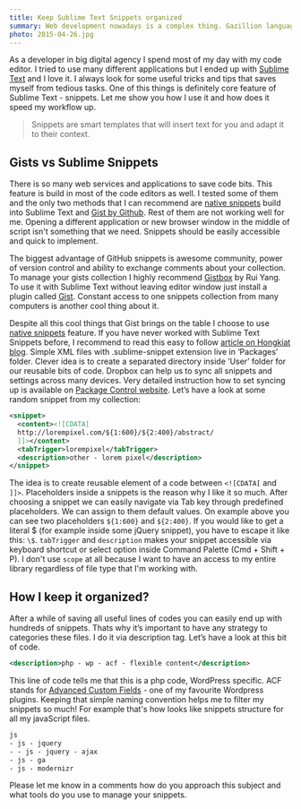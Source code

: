 ```yaml
---
title: Keep Sublime Text Snippets organized
summary: Web development nowadays is a complex thing. Gazillion languages, techniques and functions are not easy to remember. Let me remind you how cool snippets are.
photo: 2015-04-26.jpg
---
```


As a developer in big digital agency I spend most of my day with my code editor. I tried to use many different applications but I ended up with [Sublime Text](http://www.sublimetext.com/3) and I love it. I always look for some useful tricks and tips that saves myself from tedious tasks. One of this things is definitely core feature of Sublime Text - snippets. Let me show you how I use it and how does it speed my workflow up.

> Snippets are smart templates that will insert text for you and adapt it to their context.

## Gists vs Sublime Snippets

There is so many web services and applications to save code bits. This feature is build in most of the code editors as well. I tested some of them and the only two methods that I can recommend are [native snippets](http://docs.sublimetext.info/en/latest/extensibility/snippets.html) build into Sublime Text and [Gist by Github](https://gist.github.com/). Rest of them are not working well for me. Opening a different application or new browser window in the middle of script isn't something that we need. Snippets should be easily accessible and quick to implement.

The biggest advantage of GitHub snippets is awesome community, power of version control and ability to exchange comments about your collection. To manage your gists collection I highly recommend [Gistbox](http://www.gistboxapp.com/) by Rui Yang. To use it with Sublime Text without leaving editor window just install a plugin called [Gist](https://github.com/condemil/Gist). Constant access to one snippets collection from many computers is another cool thing about it.

Despite all this cool things that Gist brings on the table I choose to use [native snippets](http://docs.sublimetext.info/en/latest/extensibility/snippets.html) feature. If you have never worked with Sublime Text Snippets before, I recommend to read this easy to follow [article on Hongkiat blog](http://www.hongkiat.com/blog/sublime-code-snippets/). Simple XML files with .sublime-snippet extension live in ‘Packages’ folder. Clever idea is to create a separated directory inside ‘User’ folder for our reusable bits of code. Dropbox can help us to sync all snippets and settings across many devices. Very detailed instruction how to set syncing up is available on [Package Control website](https://packagecontrol.io/docs/syncing). Let’s have a look at some random snippet from my collection:

```xml
<snippet>
  <content><![CDATA[
  http://lorempixel.com/${1:600}/${2:400}/abstract/
  ]]></content>
  <tabTrigger>lorempixel</tabTrigger>
  <description>other - lorem pixel</description>
</snippet>
```


The idea is to create reusable element of a code between `<![CDATA[` and `]]>`. Placeholders inside a snippets is the reason why I like it so much. After choosing a snippet we can easily navigate via Tab key through predefined placeholders. We can assign to them default values. On example above you can see two placeholders `${1:600}` and `${2:400}`. If you would like to get a literal $ (for example inside some jQuery snippet), you have to escape it like this: `\$`. `tabTrigger` and `description` makes your snippet accessible via keyboard shortcut or select option inside Command Palette (Cmd + Shift + P). I don't use `scope` at all because I want to have an access to my entire library regardless of file type that I'm working with.

## How I keep it organized?

After a while of saving all useful lines of codes you can easily end up with hundreds of snippets. Thats why it’s important to have any strategy to categories these files. I do it via description tag. Let’s have a look at this bit of code.

```xml
<description>php - wp - acf - flexible content</description>
```

This line of code tells me that this is a php code, WordPress specific. ACF stands for [Advanced Custom Fields](http://www.advancedcustomfields.com/) - one of my favourite Wordpress plugins. Keeping that simple naming convention helps me to filter my snippets so much! For example that's how looks like snippets structure for all my javaScript files.

```xml
js
- js - jquery
- - js - jquery - ajax
- js - ga
- js - modernizr
```

Please let me know in a comments how do you approach this subject and what tools do you use to manage your snippets.
